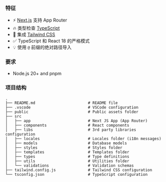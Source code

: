 ### 特征

- ⚡ [Next.js](https://nextjs.org) 支持 App Router
- 🔥 类型检查 [TypeScript](https://www.typescriptlang.org)
- 💎 集成 [Tailwind CSS](https://tailwindcss.com)
- ✅ TypeScript 和 React 18 的严格模式
- 💡 使用 `@` 前缀的绝对路径导入

### 要求

- Node.js 20+ and pnpm

### 项目结构

```shell
.
├── README.md                       # README file
├── .vscode                         # VSCode configuration
├── public                          # Public assets folder
├── src
│   ├── app                         # Next JS App (App Router)
│   ├── components                  # React components
│   ├── libs                        # 3rd party libraries configuration
│   ├── locales                     # Locales folder (i18n messages)
│   ├── models                      # Database models
│   ├── styles                      # Styles folder
│   ├── templates                   # Templates folder
│   ├── types                       # Type definitions
│   ├── utils                       # Utilities folder
│   └── validations                 # Validation schemas
├── tailwind.config.js              # Tailwind CSS configuration
└── tsconfig.json                   # TypeScript configuration
```
